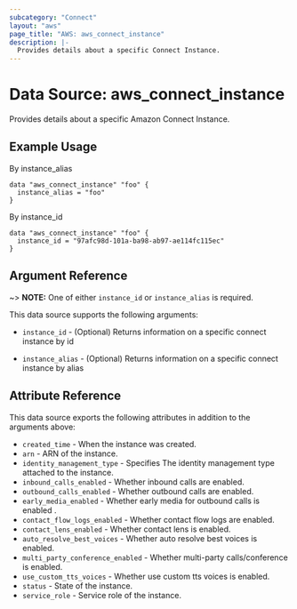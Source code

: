 ```yaml
---
subcategory: "Connect"
layout: "aws"
page_title: "AWS: aws_connect_instance"
description: |-
  Provides details about a specific Connect Instance.
---
```


# Data Source: aws_connect_instance

Provides details about a specific Amazon Connect Instance.

## Example Usage

By instance_alias

```hcl
data "aws_connect_instance" "foo" {
  instance_alias = "foo"
}
```

By instance_id

```hcl
data "aws_connect_instance" "foo" {
  instance_id = "97afc98d-101a-ba98-ab97-ae114fc115ec"
}
```

## Argument Reference

~> **NOTE:** One of either `instance_id` or `instance_alias` is required.

This data source supports the following arguments:

* `instance_id` - (Optional) Returns information on a specific connect instance by id

* `instance_alias` - (Optional) Returns information on a specific connect instance by alias

## Attribute Reference

This data source exports the following attributes in addition to the arguments above:

* `created_time` - When the instance was created.
* `arn` - ARN of the instance.
* `identity_management_type` - Specifies The identity management type attached to the instance.
* `inbound_calls_enabled` - Whether inbound calls are enabled.
* `outbound_calls_enabled` - Whether outbound calls are enabled.
* `early_media_enabled` - Whether early media for outbound calls is enabled .
* `contact_flow_logs_enabled` - Whether contact flow logs are enabled.
* `contact_lens_enabled` - Whether contact lens is enabled.
* `auto_resolve_best_voices` - Whether auto resolve best voices is enabled.
* `multi_party_conference_enabled` - Whether multi-party calls/conference is enabled.
* `use_custom_tts_voices` - Whether use custom tts voices is enabled.
* `status` - State of the instance.
* `service_role` - Service role of the instance.
